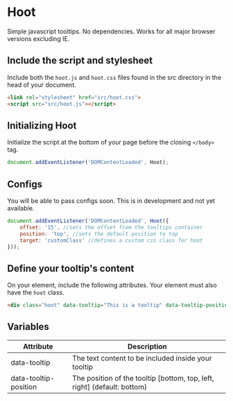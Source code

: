 # Hoot
Simple javascript tooltips. No dependencies. Works for all major browser versions excluding IE.

## Include the script and stylesheet
Include both the `hoot.js` and `hoot.css` files found in the src directory in the head of your document.

```html
<link rel="stylesheet" href="src/hoot.css">
<script src="src/hoot.js"></script>
```

## Initializing Hoot
Initialize the script at the bottom of your page before the closing `</body>` tag.
```javascript
document.addEventListener('DOMContentLoaded', Hoot);
```

## Configs
You will be able to pass configs soon. This is in development and not yet available.
```javascript
document.addEventListener('DOMContentLoaded', Hoot({
    offset: '15', //sets the offset from the tooltips container
    position: 'top', //sets the default position to top
    target: 'customClass' //defines a custom css class for hoot
}));
```

## Define your tooltip's content
On your element, include the following attributes. Your element must also have the `hoot` class.
```html
<div class="hoot" data-tooltip="This is a tooltip" data-tooltip-position="bottom">Hover Me</div>
```

## Variables

Attribute | Description
--------- | -----------
data-tooltip | The text content to be included inside your tooltip
data-tooltip-position | The position of the tooltip [bottom, top, left, right] (default: bottom)
